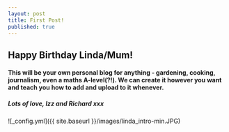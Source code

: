 ```yaml
---
layout: post
title: First Post!
published: true
---
```


## Happy Birthday Linda/Mum!
#### This will be your own personal blog for anything - gardening, cooking, journalism, even a maths A-level(?!). We can create it however you want and teach you how to add and upload to it whenever.


##### Lots of love, Izz and Richard xxx

![_config.yml]({{ site.baseurl }}/images/linda_intro-min.JPG)
